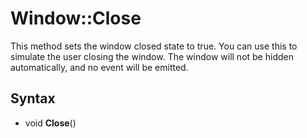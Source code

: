 # Window::Close #
This method sets the window closed state to true. You can use this to simulate the user closing the window. The window will not be hidden automatically, and no event will be emitted.

## Syntax ##
- void **Close**()
